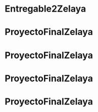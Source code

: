 # Entregable2Zelaya
# ProyectoFinalZelaya
# ProyectoFinalZelaya
# ProyectoFinalZelaya
# ProyectoFinalZelaya
